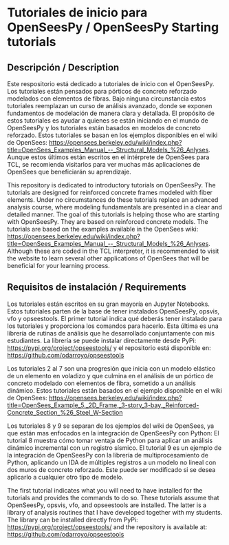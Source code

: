 # Tutoriales de inicio para OpenSeesPy / OpenSeesPy Starting tutorials

## Descripción / Description
Este respositorio está dedicado a tutoriales de inicio con el OpenSeesPy.
Los tutoriales están pensados para pórticos de concreto reforzado modelados con elementos de fibras.
Bajo ninguna circunstancia estos tutoriales reemplazan un curso de análisis avanzado, donde se exponen fundamentos de modelación de manera clara y detallada. 
El propósito de estos tutoriales es ayudar a quienes se están iniciando en el mundo de OpenSeesPy y los tutoriales están basados en modelos de concreto reforzado. 
Estos tutoriales se basan en los ejemplos disponibles en el wiki de OpenSees: https://opensees.berkeley.edu/wiki/index.php?title=OpenSees_Examples_Manual_--_Structural_Models_%26_Anlyses. Aunque estos últimos están escritos en el intérprete de OpenSees para TCL, se recomienda visitarlos para ver muchas más aplicaciones de OpenSees que beneficiarán su aprendizaje.

This repository is dedicated to introductory tutorials on OpenSeesPy.
The tutorials are designed for reinforced concrete frames modeled with fiber elements.
Under no circumstances do these tutorials replace an advanced analysis course, where modeling fundamentals are presented in a clear and detailed manner.
The goal of this tutorials is helping those who are starting with OpenSeesPy. They are based on reinforced concrete models.
The tutorials are based on the examples available in the OpenSees wiki: https://opensees.berkeley.edu/wiki/index.php?title=OpenSees_Examples_Manual_--_Structural_Models_%26_Anlyses. Although these are coded in the TCL interpreter, it is recommended to visit the website to learn several other applications of OpenSees that will be beneficial for your learning process.

## Requisitos de instalación / Requirements
Los tutoriales están escritos en su gran mayoría en Jupyter Notebooks. Estos tutoriales parten de la base de tener instalados OpenSeesPy, opsvis, vfo y opseestools. 
El primer tutorial indica qué deberás tener instalado para los tutoriales y proporciona los comandos para hacerlo.
Esta última es una librería de rutinas de análisis que he desarrollado conjuntamente con mis estudiantes. La librería se puede instalar directamente desde PyPi: https://pypi.org/project/opseestools/ y el repositorio está disponible en: https://github.com/odarroyo/opseestools

Los tutoriales 2 al 7 son una progresión que inicia con un modelo elástico de un elemento en voladizo y que culmina en el análisis de un pórtico de concreto modelado con elementos de fibra, sometido a un análisis dinámico. Estos tutoriales están basados en el ejemplo disponible en el wiki de OpenSees: https://opensees.berkeley.edu/wiki/index.php?title=OpenSees_Example_5._2D_Frame,_3-story_3-bay,_Reinforced-Concrete_Section_%26_Steel_W-Section

Los tutoriales 8 y 9 se separan de los ejemplos del wiki de OpenSees, ya que están mas enfocados en la integración de OpenSeesPy con Python:
El tutorial 8 muestra cómo tomar ventaja de Python para aplicar un análisis dinámico incremental con un registro sísmico.
El tutorial 9 es un ejemplo de la integración de OpenSeesPy con la librería de multiprocesamiento de Python, aplicando un IDA de múltiples registros a un modelo no lineal con dos muros de concreto reforzado. Este puede ser modificado si se desea aplicarlo a cualquier otro tipo de modelo.

The first tutorial indicates what you will need to have installed for the tutorials and provides the commands to do so.
These tutorials assume that OpenSeesPy, opsvis, vfo, and opseestools are installed.
The latter is a library of analysis routines that I have developed together with my students. The library can be installed directly from PyPi: https://pypi.org/project/opseestools/ and the repository is available at: https://github.com/odarroyo/opseestools
